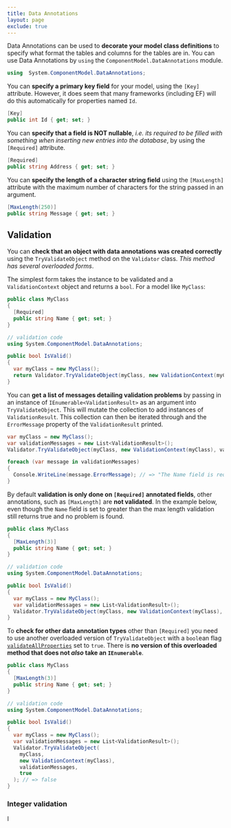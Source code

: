 ```yaml
---
title: Data Annotations
layout: page
exclude: true
---
```


Data Annotations can be used to **decorate your model class definitions** to specify what format the tables and columns for the tables are in. You can use Data Annotations by `using` the `ComponentModel.DataAnnotations` module.
```csharp
using  System.ComponentModel.DataAnnotations;
```

You can **specify a primary key field** for your model, using the `[Key]` attribute. However, it does seem that many frameworks (including EF) will do this automatically for properties named `Id`.
```csharp
[Key]
public int Id { get; set; }
```

You can **specify that a field is NOT nullable**, *i.e. its required to be filled with something when inserting new entries into the database*, by using the `[Required]` attribute.
```csharp
[Required]
public string Address { get; set; }
```

You can **specify the length of a character string field** using the `[MaxLength]` attribute with the maximum number of characters for the string passed in an argument.
```csharp
[MaxLength(250)]
public string Message { get; set; }
```

## Validation

You can **check that an object with data annotations was created correctly** using the `TryValidateObject` method on the `Validator` class. *This method has several overloaded forms*. 

The simplest form takes the instance to be validated and a `ValidationContext` object and returns a `bool`. For a model like `MyClass`:
```csharp
public class MyClass
{
  [Required]
  public string Name { get; set; }
}

// validation code
using System.ComponentModel.DataAnnotations;

public bool IsValid()
{
  var myClass = new MyClass();
  return Validator.TryValidateObject(myClass, new ValidationContext(myClass)); // => false
}
```

You can **get a list of messages detailing validation problems** by passing in an instance of `IEnumerable<ValidationResult>` as an argument into `TryValidateObject`. This will mutate the collection to add instances of `ValidationResult`. This collection can then be iterated through and the `ErrorMessage` property of the `ValidationResult` printed.
```csharp
var myClass = new MyClass();
var validationMessages = new List<ValidationResult>();
Validator.TryValidateObject(myClass, new ValidationContext(myClass), validationMessages);

foreach (var message in validationMessages)
{
  Console.WriteLine(message.ErrorMessage); // => "The Name field is required."
}
```

By default **validation is only done on `[Required]` annotated fields**, other annotations, such as `[MaxLength]` are **not validated**. In the example below, even though the `Name` field is set to greater than the max length validation still returns true and no problem is found.
```csharp
public class MyClass
{
  [MaxLength(3)]
  public string Name { get; set; }
}

// validation code
using System.ComponentModel.DataAnnotations;

public bool IsValid()
{
  var myClass = new MyClass();
  var validationMessages = new List<ValidationResult>();
  Validator.TryValidateObject(myClass, new ValidationContext(myClass), validationMessages); // => true
}
```

To **check for other data annotation types** other than `[Required]` you need to use another overloaded version of `TryValidateObject` with a `bool`ean flag [`validateAllProperties`][1] set to `true`. There is **no version of this overloaded method that does not *also* take an `IEnumerable`**.
```csharp
public class MyClass
{
  [MaxLength(3)]
  public string Name { get; set; }
}

// validation code
using System.ComponentModel.DataAnnotations;

public bool IsValid()
{
  var myClass = new MyClass();
  var validationMessages = new List<ValidationResult>();
  Validator.TryValidateObject(
    myClass, 
    new ValidationContext(myClass), 
    validationMessages, 
    true
  ); // => false
}
```

[1]: https://docs.microsoft.com/en-us/dotnet/api/system.componentmodel.dataannotations.validator.tryvalidateobject?view=netcore-3.1#System_ComponentModel_DataAnnotations_Validator_TryValidateObject_System_Object_System_ComponentModel_DataAnnotations_ValidationContext_System_Collections_Generic_ICollection_System_ComponentModel_DataAnnotations_ValidationResult__System_Boolean_

### Integer validation

I
<!--stackedit_data:
eyJoaXN0b3J5IjpbNjY2NTEwMjQ4LDI0Mzc1ODY3NSw1NTcwMz
E1MDRdfQ==
-->